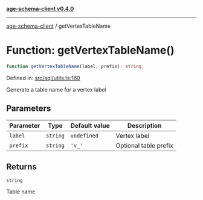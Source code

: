 [**age-schema-client v0.4.0**](../index.md)

***

[age-schema-client](../index.md) / getVertexTableName

# Function: getVertexTableName()

```ts
function getVertexTableName(label, prefix): string;
```

Defined in: [src/sql/utils.ts:160](https://github.com/standardbeagle/ageSchemaClient/blob/main/src/sql/utils.ts#L160)

Generate a table name for a vertex label

## Parameters

| Parameter | Type | Default value | Description |
| ------ | ------ | ------ | ------ |
| `label` | `string` | `undefined` | Vertex label |
| `prefix` | `string` | `'v_'` | Optional table prefix |

## Returns

`string`

Table name
